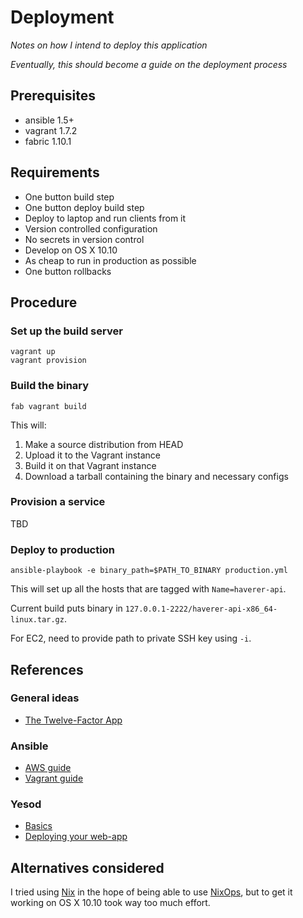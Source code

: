 # Deployment

*Notes on how I intend to deploy this application*

*Eventually, this should become a guide on the deployment process*

## Prerequisites

* ansible 1.5+
* vagrant 1.7.2
* fabric 1.10.1

## Requirements

* One button build step
* One button deploy build step
* Deploy to laptop and run clients from it
* Version controlled configuration
* No secrets in version control
* Develop on OS X 10.10
* As cheap to run in production as possible
* One button rollbacks

## Procedure

### Set up the build server

```
vagrant up
vagrant provision
```

### Build the binary

`fab vagrant build`

This will:

 1. Make a source distribution from HEAD
 2. Upload it to the Vagrant instance
 3. Build it on that Vagrant instance
 4. Download a tarball containing the binary and necessary configs

### Provision a service

TBD

### Deploy to production

```
ansible-playbook -e binary_path=$PATH_TO_BINARY production.yml
```

This will set up all the hosts that are tagged with `Name=haverer-api`.

Current build puts binary in `127.0.0.1-2222/haverer-api-x86_64-linux.tar.gz`.

For EC2, need to provide path to private SSH key using `-i`.

## References

### General ideas

* [The Twelve-Factor App](http://12factor.net/)

### Ansible

* [AWS guide](http://docs.ansible.com/guide_aws.html)
* [Vagrant guide](http://docs.ansible.com/guide_vagrant.html)

### Yesod

* [Basics](http://www.yesodweb.com/book/basics)
* [Deploying your web-app](http://www.yesodweb.com/book/deploying-your-webapp)

## Alternatives considered

I tried using [Nix](http://nixos.org/nix/) in the hope of being able to use
[NixOps](http://nixos.org/nixops/), but to get it working on OS X 10.10 took
way too much effort.
